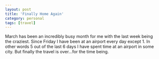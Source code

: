 ```yaml
---
layout: post
title: 'Finally Home Again'
category: personal
tags: [travel]
---
```


March has been an incredibly busy month for me with the last week being the craziest.  Since Friday I have been at an airport every day except 1.  In other words 5 out of the last 6 days I have spent time at an airport in some city.  But finally the travel is over...for the time being.
